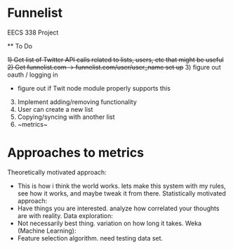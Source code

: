 Funnelist
=========

EECS 338 Project

** To Do

~~1) Get list of Twitter API calls related to lists, users, etc that might be useful~~
~~2) Get funnelist.com -> funnelist.com/user/user_name set up~~
3) figure out oauth / logging in
  - figure out if Twit node module properly supports this
3) Implement adding/removing functionality
4) User can create a new list
5) Copying/syncing with another list
6) ~metrics~

Approaches to metrics
================

Theoretically motivated approach:
- This is how i think the world works. lets make this system with my rules, see how it works, and maybe tweak it from there.
Statistically motivated approach:
- Have things you are interested. analyze how correlated your thoughts are with reality.
Data exploration:
- Not necessarily best thing. variation on how long it takes.
Weka (Machine Learning):
- Feature selection algorithm. need testing data set.